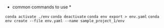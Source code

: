 * common commands to use *

`conda activate ./env`
`conda deactivate`
`conda env export > env.yaml`
`conda env create --file env.yaml --name sample_project_1/env`